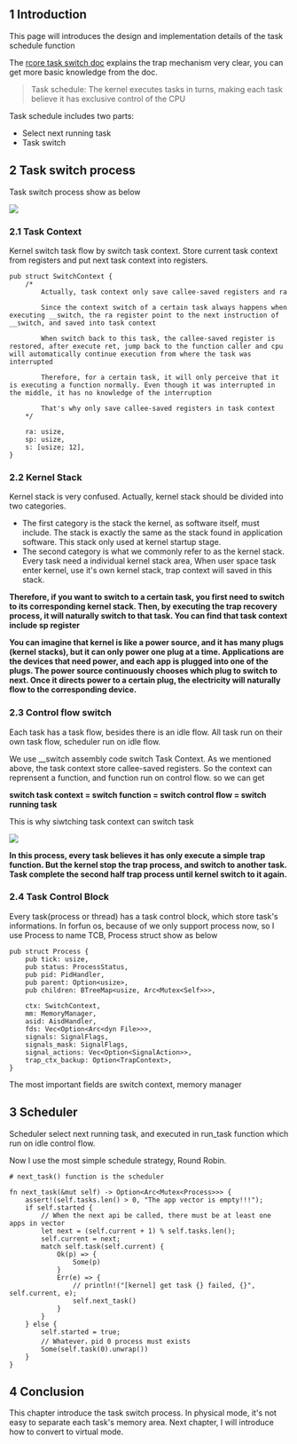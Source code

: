 ## 1 Introduction

This page will introduces the design and implementation details of the task schedule function

The [rcore task switch doc](https://rcore-os.cn/rCore-Tutorial-Book-v3/chapter3/index.html) explains the trap mechanism very clear, you can get more basic knowledge from the doc.

> Task schedule: The kernel executes tasks in turns, making each task believe it has exclusive control of the CPU

Task schedule includes two parts:

- Select next running task
- Task switch

## 2 Task switch process

Task switch process show as below

<img src="../../drawio/switch_en.svg" name="Task switch process" >

### 2.1 Task Context

Kernel switch task flow by switch task context. Store current task context from registers and put next task context into registers.

```
pub struct SwitchContext {
    /*
        Actually, task context only save callee-saved registers and ra

        Since the context switch of a certain task always happens when executing __switch, the ra register point to the next instruction of __switch, and saved into task context

        When switch back to this task, the callee-saved register is restored, after execute ret, jump back to the function caller and cpu will automatically continue execution from where the task was interrupted

        Therefore, for a certain task, it will only perceive that it is executing a function normally. Even though it was interrupted in the middle, it has no knowledge of the interruption

        That's why only save callee-saved registers in task context
    */

    ra: usize,
    sp: usize,
    s: [usize; 12],
}
```

### 2.2 Kernel Stack

Kernel stack is very confused. Actually, kernel stack should be divided into two categories. 

- The first category is the stack the kernel, as software itself, must include. The stack is exactly the same as the stack found in application software. This stack only used at kernel startup stage.
- The second category is what we commonly refer to as the kernel stack. Every task need a individual kernel stack area, When user space task enter kernel, use it's own kernel stack, trap context will saved in this stack.

**Therefore, if you want to switch to a certain task, you first need to switch to its corresponding kernel stack. Then, by executing the trap recovery process, it will naturally switch to that task. You can find that task context include sp register**

**You can imagine that kernel is like a power source, and it has many plugs (kernel stacks), but it can only power one plug at a time. Applications are the devices that need power, and each app is plugged into one of the plugs. The power source continuously chooses which plug to switch to next. Once it directs power to a certain plug, the electricity will naturally flow to the corresponding device.**

### 2.3 Control flow switch

Each task has a task flow, besides there is an idle flow. All task run on their own task flow, scheduler run on idle flow.

We use __switch assembly code switch Task Context. As we mentioned above, the task context store callee-saved registers. So the context can reprensent a function, and function run on control flow. so we can get

**switch task context = switch function = switch control flow = switch running task**

This is why siwtching task context can switch task

<img src="../../drawio/switch_detail_en.svg" name="switch detail" >

**In this process, every task believes it has only execute a simple trap function. But the kernel stop the trap process, and switch to another task. Task complete the second half trap process until kernel switch to it again.**

### 2.4 Task Control Block

Every task(process or thread) has a task control block, which store task's informations. In forfun os, because of we only support process now, so I use Process to name TCB, Process struct show as below

```
pub struct Process {
    pub tick: usize,
    pub status: ProcessStatus,
    pub pid: PidHandler,
    pub parent: Option<usize>,
    pub children: BTreeMap<usize, Arc<Mutex<Self>>>,
    
    ctx: SwitchContext,
    mm: MemoryManager,
    asid: AisdHandler,
    fds: Vec<Option<Arc<dyn File>>>,
    signals: SignalFlags,
    signals_mask: SignalFlags,
    signal_actions: Vec<Option<SignalAction>>,
    trap_ctx_backup: Option<TrapContext>,
}
```

The most important fields are switch context, memory manager

## 3 Scheduler

Scheduler select next running task, and executed in run_task function which run on idle control flow.

Now I use the most simple schedule strategy, Round Robin.

```
# next_task() function is the scheduler

fn next_task(&mut self) -> Option<Arc<Mutex<Process>>> {
    assert!(self.tasks.len() > 0, "The app vector is empty!!!");
    if self.started {
        // When the next api be called, there must be at least one apps in vector
        let next = (self.current + 1) % self.tasks.len();
        self.current = next;
        match self.task(self.current) {
            Ok(p) => {
                Some(p)
            }
            Err(e) => {
                // println!("[kernel] get task {} failed, {}", self.current, e);
                self.next_task()
            } 
        }
    } else {
        self.started = true;
        // Whatever，pid 0 process must exists
        Some(self.task(0).unwrap())
    }
}
```

## 4 Conclusion

This chapter introduce the task switch process. In physical mode, it's not easy to separate each task's memory area. Next chapter, I will introduce how to convert to virtual mode.